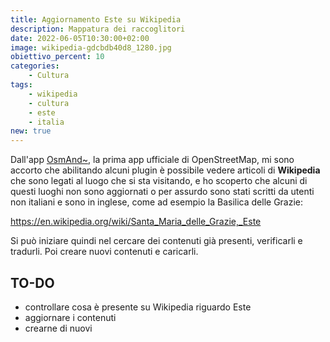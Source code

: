 ```yaml
---
title: Aggiornamento Este su Wikipedia
description: Mappatura dei raccoglitori 
date: 2022-06-05T10:30:00+02:00
image: wikipedia-gdcbdb40d8_1280.jpg
obiettivo_percent: 10
categories:
    - Cultura
tags:
    - wikipedia
    - cultura
    - este
    - italia
new: true
---
```


Dall'app [OsmAnd~](https://osmand.net/), la prima app ufficiale di OpenStreetMap, mi sono accorto che abilitando alcuni plugin è possibile vedere articoli di **Wikipedia** che sono legati al luogo che si sta visitando, e ho scoperto che alcuni di questi luoghi non sono aggiornati o per assurdo sono stati scritti da utenti non italiani e sono in inglese, come ad esempio la Basilica delle Grazie:

https://en.wikipedia.org/wiki/Santa_Maria_delle_Grazie,_Este

Si può iniziare quindi nel cercare dei contenuti già presenti, verificarli e tradurli. Poi creare nuovi contenuti e caricarli.


## TO-DO
- controllare cosa è presente su Wikipedia riguardo Este
- aggiornare i contenuti
- crearne di nuovi
